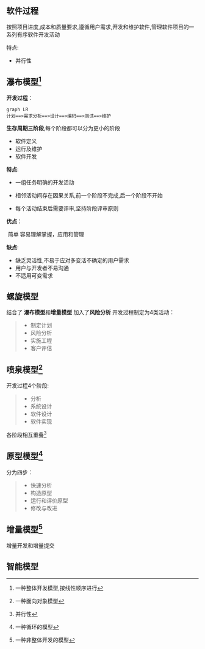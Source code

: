 ## 软件过程

按照项目进度,成本和质量要求,遵循用户需求,开发和维护软件,管理软件项目的一系列有序软件开发活动

特点:

- 并行性



## 瀑布模型[^1]

[^1]: 一种整体开发模型,按线性顺序进行

**开发过程**：

```mermaid
graph LR
计划==>需求分析==>设计==>编码==>测试==>维护
```

**生存周期三阶段**,每个阶段都可以分为更小的阶段

- 软件定义
- 运行及维护
- 软件开发

**特点**:

- 一组任务明确的开发活动

- 相邻活动间存在因果关系,前一个阶段不完成,后一个阶段不开始

- 每个活动结束后需要评审,坚持阶段评审原则

**优点**：

​		简单 容易理解掌握，应用和管理

**缺点**:

- 缺乏灵活性,不易于应对多变活不确定的用户需求
- 用户与开发者不易沟通
- 不适用可变需求



## 螺旋模型

结合了 **瀑布模型**和**增量模型** 加入了**风险分析**
开发过程制定为4类活动：

> - 制定计划
> - 风险分析
> - 实施工程
> - 客户评估

## 喷泉模型[^3]

[^3]: 一种面向对象模型

开发过程4个阶段:

>- 分析
>- 系统设计
>- 软件设计
>- 软件实现

各阶段相互重叠[^!]

[^!]: 并行性

## 原型模型[^4]

[^4]:  一种循环的模型

分为四步：

> - 快速分析
> - 构造原型
> - 运行和评价原型
> - 修改与改进

## 增量模型[^5]

[^5]: 一种非整体开发的模型

增量开发和增量提交

## 智能模型

